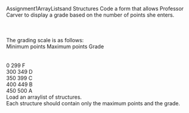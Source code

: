 Assignment1ArrayListsand Structures Code a form that allows Professor<br/> 
Carver to display a grade based on the number of points she enters. <br/> 
<br/> <br/>  
The grading scale is as follows:<br/> 
Minimum points Maximum points Grade<br/><br/>  
0 299 F<br/> 
300 349 D<br/> 
350 399 C<br/> 
400 449 B<br/> 
450 500 A <br/> 
Load an arraylist of structures. <br/> 
Each structure should contain only the maximum points and the grade.
